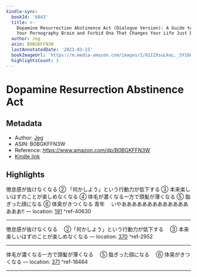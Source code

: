 ```yaml
---
kindle-sync:
  bookId: '6843'
  title: >-
    Dopamine Resurrection Abstinence Act (Dialogue Version): A Guide to Release
    Your Pornography Brain and Forbid Ona That Changes Your Life Just By Reading
  author: Jeg
  asin: B0BGKFFN3W
  lastAnnotatedDate: '2023-03-15'
  bookImageUrl: 'https://m.media-amazon.com/images/I/81IZXsuLkeL._SY160.jpg'
  highlightsCount: 3
---
```

# Dopamine Resurrection Abstinence Act
## Metadata
* Author: [Jeg](https://www.amazon.comundefined)
* ASIN: B0BGKFFN3W
* Reference: https://www.amazon.com/dp/B0BGKFFN3W
* [Kindle link](kindle://book?action=open&asin=B0BGKFFN3W)

## Highlights
倦怠感が抜けなくなる ② 「何かしよう」という行動力が低下する ③ 本来楽しいはずのことが楽しめなくなる ④ 体毛が濃くなる一方で頭髪が薄くなる ⑤ 脂ぎった顔になる ⑥ 体臭がきつくなる 青年　 いやああああああああああああああああ!! — location: [191](kindle://book?action=open&asin=B0BGKFFN3W&location=191) ^ref-40630

---
倦怠感が抜けなくなる 　②「何かしよう」という行動力が低下する 　③ 本来楽しいはずのことが楽しめなくなる — location: [370](kindle://book?action=open&asin=B0BGKFFN3W&location=370) ^ref-2952

---
体毛が濃くなる一方で頭髪が薄くなる 　⑤ 脂ぎった顔になる 　⑥ 体臭がきつくなる — location: [371](kindle://book?action=open&asin=B0BGKFFN3W&location=371) ^ref-18464

---
